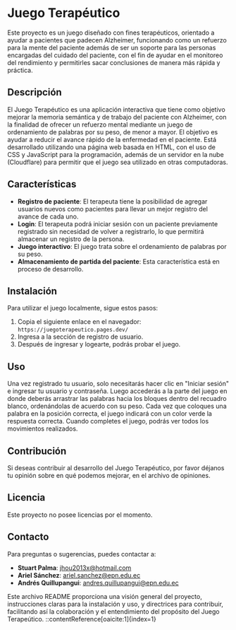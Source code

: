 # Juego Terapéutico

Este proyecto es un juego diseñado con fines terapéuticos, orientado a ayudar a pacientes que padecen Alzheimer, funcionando como un refuerzo para la mente del paciente además de ser un soporte para las personas encargadas del cuidado del paciente, con el fin de ayudar en el monitoreo del rendimiento y permitirles sacar conclusiones de manera más rápida y práctica.

## Descripción

El Juego Terapéutico es una aplicación interactiva que tiene como objetivo mejorar la memoria semántica y de trabajo del paciente con Alzheimer, con la finalidad de ofrecer un refuerzo mental mediante un juego de ordenamiento de palabras por su peso, de menor a mayor. El objetivo es ayudar a reducir el avance rápido de la enfermedad en el paciente. Está desarrollado utilizando una página web basada en HTML, con el uso de CSS y JavaScript para la programación, además de un servidor en la nube (Cloudflare) para permitir que el juego sea utilizado en otras computadoras.

## Características

- **Registro de paciente**: El terapeuta tiene la posibilidad de agregar usuarios nuevos como pacientes para llevar un mejor registro del avance de cada uno.
- **Login**: El terapeuta podrá iniciar sesión con un paciente previamente registrado sin necesidad de volver a registrarlo, lo que permitirá almacenar un registro de la persona.
- **Juego interactivo**: El juego trata sobre el ordenamiento de palabras por su peso.
- **Almacenamiento de partida del paciente**: Esta característica está en proceso de desarrollo.

## Instalación

Para utilizar el juego localmente, sigue estos pasos:

1. Copia el siguiente enlace en el navegador:  
   `https://juegoterapeutico.pages.dev/`
2. Ingresa a la sección de registro de usuario.
3. Después de ingresar y logearte, podrás probar el juego.

## Uso

Una vez registrado tu usuario, solo necesitarás hacer clic en "Iniciar sesión" e ingresar tu usuario y contraseña. Luego accederás a la parte del juego en donde deberás arrastrar las palabras hacia los bloques dentro del recuadro blanco, ordenándolas de acuerdo con su peso. Cada vez que coloques una palabra en la posición correcta, el juego indicará con un color verde la respuesta correcta. Cuando completes el juego, podrás ver todos los movimientos realizados.

## Contribución

Si deseas contribuir al desarrollo del Juego Terapéutico, por favor déjanos tu opinión sobre en qué podemos mejorar, en el archivo de opiniones.

## Licencia

Este proyecto no posee licencias por el momento.

## Contacto

Para preguntas o sugerencias, puedes contactar a:  
- **Stuart Palma**: jhou2013x@hotmail.com  
- **Ariel Sánchez**: ariel.sanchez@epn.edu.ec  
- **Andrés Quillupangui**: andres.quillupangui@epn.edu.ec


Este archivo README proporciona una visión general del proyecto, instrucciones claras para la instalación y uso, y directrices para contribuir, facilitando así la colaboración y el entendimiento del propósito del Juego Terapeútico. ::contentReference[oaicite:1]{index=1}
